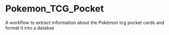 # Pokemon_TCG_Pocket
A workflow to extract information about the Pokémon tcg pocket cards and format it into a databse

